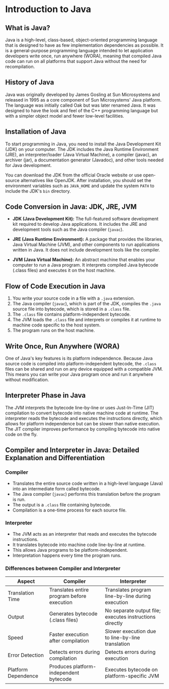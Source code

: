 # Introduction to Java

## What is Java?
Java is a high-level, class-based, object-oriented programming language that is designed to have as few implementation dependencies as possible. It is a general-purpose programming language intended to let application developers write once, run anywhere (WORA), meaning that compiled Java code can run on all platforms that support Java without the need for recompilation.

## History of Java
Java was originally developed by James Gosling at Sun Microsystems and released in 1995 as a core component of Sun Microsystems' Java platform. The language was initially called Oak but was later renamed Java. It was designed to have the look and feel of the C++ programming language but with a simpler object model and fewer low-level facilities.

## Installation of Java
To start programming in Java, you need to install the Java Development Kit (JDK) on your computer. The JDK includes the Java Runtime Environment (JRE), an interpreter/loader (Java Virtual Machine), a compiler (javac), an archiver (jar), a documentation generator (Javadoc), and other tools needed for Java development.

You can download the JDK from the official Oracle website or use open-source alternatives like OpenJDK. After installation, you should set the environment variables such as `JAVA_HOME` and update the system `PATH` to include the JDK's `bin` directory.

## Code Conversion in Java: JDK, JRE, JVM

- **JDK (Java Development Kit):** The full-featured software development kit required to develop Java applications. It includes the JRE and development tools such as the Java compiler (`javac`).

- **JRE (Java Runtime Environment):** A package that provides the libraries, Java Virtual Machine (JVM), and other components to run applications written in Java. It does not include development tools like the compiler.

- **JVM (Java Virtual Machine):** An abstract machine that enables your computer to run a Java program. It interprets compiled Java bytecode (.class files) and executes it on the host machine.

## Flow of Code Execution in Java

1. You write your source code in a file with a `.java` extension.
2. The Java compiler (`javac`), which is part of the JDK, compiles the `.java` source file into bytecode, which is stored in a `.class` file.
3. The `.class` file contains platform-independent bytecode.
4. The JVM loads the `.class` file and interprets or compiles it at runtime to machine code specific to the host system.
5. The program runs on the host machine.

## Write Once, Run Anywhere (WORA)

One of Java's key features is its platform independence. Because Java source code is compiled into platform-independent bytecode, the `.class` files can be shared and run on any device equipped with a compatible JVM. This means you can write your Java program once and run it anywhere without modification.

## Interpreter Phase in Java

The JVM interprets the bytecode line-by-line or uses Just-In-Time (JIT) compilation to convert bytecode into native machine code at runtime. The interpreter reads the bytecode and executes the instructions directly, which allows for platform independence but can be slower than native execution. The JIT compiler improves performance by compiling bytecode into native code on the fly.

## Compiler and Interpreter in Java: Detailed Explanation and Differentiation

### Compiler
- Translates the entire source code written in a high-level language (Java) into an intermediate form called bytecode.
- The Java compiler (`javac`) performs this translation before the program is run.
- The output is a `.class` file containing bytecode.
- Compilation is a one-time process for each source file.

### Interpreter
- The JVM acts as an interpreter that reads and executes the bytecode instructions.
- It translates bytecode into machine code line-by-line at runtime.
- This allows Java programs to be platform-independent.
- Interpretation happens every time the program runs.

### Differences between Compiler and Interpreter

| Aspect           | Compiler                          | Interpreter                      |
|------------------|---------------------------------|---------------------------------|
| Translation Time | Translates entire program before execution | Translates program line-by-line during execution |
| Output           | Generates bytecode (.class files) | No separate output file; executes instructions directly |
| Speed            | Faster execution after compilation | Slower execution due to line-by-line translation |
| Error Detection  | Detects errors during compilation | Detects errors during execution |
| Platform Dependence | Produces platform-independent bytecode | Executes bytecode on platform-specific JVM |
